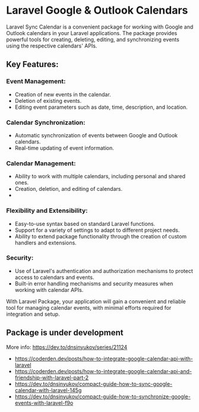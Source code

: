 # Laravel Google & Outlook Calendars

Laravel Sync Calendar is a convenient package for working with Google and Outlook calendars in your Laravel applications. The package provides powerful tools for creating, deleting, editing, and synchronizing events using the respective calendars' APIs.

## Key Features:

### Event Management:

- Creation of new events in the calendar.
- Deletion of existing events.
- Editing event parameters such as date, time, description, and location.

### Calendar Synchronization:

- Automatic synchronization of events between Google and Outlook calendars.
- Real-time updating of event information.

### Calendar Management:

- Ability to work with multiple calendars, including personal and shared ones.
- Creation, deletion, and editing of calendars.
- 
### Flexibility and Extensibility:

- Easy-to-use syntax based on standard Laravel functions.
- Support for a variety of settings to adapt to different project needs.
- Ability to extend package functionality through the creation of custom handlers and extensions.

### Security:

- Use of Laravel's authentication and authorization mechanisms to protect access to calendars and events.
- Built-in error handling mechanisms and security measures when working with calendar APIs.

With Laravel Package, your application will gain a convenient and reliable tool for managing calendar events, with minimal efforts required for integration and setup.


## Package is under development

More info: https://dev.to/dnsinyukov/series/21124
- https://coderden.dev/posts/how-to-integrate-google-calendar-api-with-laravel
- https://coderden.dev/posts/how-to-integrate-google-calendar-api-and-friendship-with-laravel-part-2
- https://dev.to/dnsinyukov/compact-guide-how-to-sync-google-calendar-with-laravel-145g
- https://dev.to/dnsinyukov/compact-guide-how-to-synchronize-google-events-with-laravel-f9o
